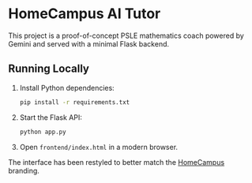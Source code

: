 # HomeCampus AI Tutor

This project is a proof-of-concept PSLE mathematics coach powered by Gemini and served with a minimal Flask backend.

## Running Locally

1. Install Python dependencies:
   ```bash
   pip install -r requirements.txt
   ```
2. Start the Flask API:
   ```bash
   python app.py
   ```
3. Open `frontend/index.html` in a modern browser.

The interface has been restyled to better match the [HomeCampus](https://my.homecampus.com.sg) branding.

